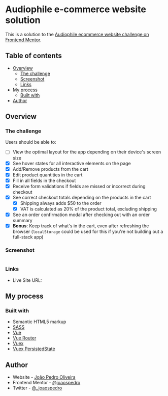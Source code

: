# Audiophile e-commerce website solution

This is a solution to the [Audiophile ecommerce website challenge on Frontend Mentor](https://frontendmentor.io/challenges/audiophile-ecommerce-website-C8cuSd_wx/).

## Table of contents

- [Overview](#overview)
  - [The challenge](#the-challenge)
  - [Screenshot](#screenshot)
  - [Links](#links)
- [My process](#my-process)
  - [Built with](#built-with)
- [Author](#author)

## Overview

### The challenge

Users should be able to:

- [ ] View the optimal layout for the app depending on their device's screen size
- [x] See hover states for all interactive elements on the page
- [x] Add/Remove products from the cart
- [x] Edit product quantities in the cart
- [x] Fill in all fields in the checkout
- [x] Receive form validations if fields are missed or incorrect during checkout
- [x] See correct checkout totals depending on the products in the cart
  - [x] Shipping always adds $50 to the order
  - [x] VAT is calculated as 20% of the product total, excluding shipping
- [x] See an order confirmation modal after checking out with an order summary
- [x] **Bonus**: Keep track of what's in the cart, even after refreshing the browser (`localStorage` could be used for this if you're not building out a full-stack app)

### Screenshot

![]()

### Links

- Live Site URL: 

## My process

### Built with

- Semantic HTML5 markup
- [SASS](https://sass-lang.com/)
- [Vue](https://vuejs.org/)
- [Vue Router](https://router.vuejs.org/)
- [Vuex](https://vuex.vuejs.org/)
- [Vuex PersistedState](https://github.com/robinvdvleuten/vuex-persistedstate)

## Author

- Website - [João Pedro Oliveira](https://joaospedro.me)
- Frontend Mentor - [@joaospedro](https://www.frontendmentor.io/profile/joaospedro)
- Twitter - [@_joaospedro](https://www.twitter.com/_joaospedro)
